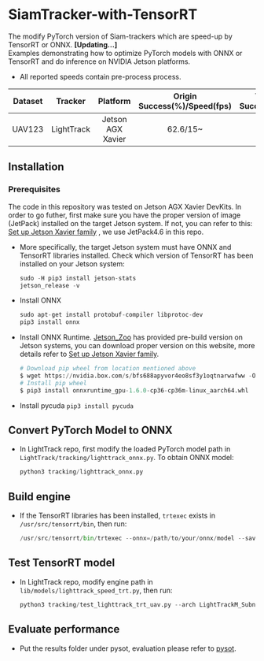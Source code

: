 # SiamTracker-with-TensorRT
The modify PyTorch version of Siam-trackers which are speed-up by TensorRT or ONNX. **[Updating...]**
</br> Examples demonstrating how to optimize PyTorch models with ONNX or TensorRT and do inference on NVIDIA Jetson platforms. 
   + All reported speeds contain pre-process process.

| Dataset | Tracker | Platform | Origin Success(%)/Speed(fps) | TensorRT-FP32 Success(%)/Speed(fps) | TensorRT-FP16 Success(%)/Speed(fps) | ONNX Success(%)/Speed(fps) |
| :------: | :------: | :------: | :------: | :------: | :------: | :------: |
| UAV123 | LightTrack | Jetson AGX Xavier | 62.6/15~ | 61.7/38~ | 61.3/42~ | 61.6/36~ |

## Installation
### Prerequisites
The code in this repository was tested on Jetson AGX Xavier DevKits. In order to go futher, 
first make sure you have the proper version of image (JetPack) installed on the target Jetson system. 
If not, you can refer to this: [Set up Jetson Xavier family](https://blog.csdn.net/xiao_zhang99/article/details/121704925?spm=1001.2014.3001.5501) , we use JetPack4.6 in this repo. 
  + More specifically, the target Jetson system must have ONNX and TensorRT libraries installed.
Check which version of TensorRT has been installed on your Jetson system:
    ```python
    sudo -H pip3 install jetson-stats
    jetson_release -v
    ```
  + Install ONNX
    ```python
    sudo apt-get install protobuf-compiler libprotoc-dev
    pip3 install onnx
    ```
  + Install ONNX Runtime. [Jetson_Zoo](https://elinux.org/Jetson_Zoo#ONNX_Runtime) has provided pre-build version on Jetson systems, you can download proper version on this website, more details refer to [Set up Jetson Xavier family](https://blog.csdn.net/xiao_zhang99/article/details/121704925?spm=1001.2014.3001.5501).
    ```python
    # Download pip wheel from location mentioned above
    $ wget https://nvidia.box.com/s/bfs688apyvor4eo8sf3y1oqtnarwafww -O onnxruntime_gpu-1.6.0-cp36-cp36m-linux_aarch64.whl
    # Install pip wheel
    $ pip3 install onnxruntime_gpu-1.6.0-cp36-cp36m-linux_aarch64.whl
    ```
  + Install pycuda
    `pip3 install pycuda`
## Convert PyTorch Model to ONNX
  + In LightTrack repo, first modify the loaded PyTorch model path in `LightTrack/tracking/lighttrack_onnx.py`. To obtain ONNX model:
    ```python
    python3 tracking/lighttrack_onnx.py
    ```
## Build engine
  + If the TensorRT libraries has been installed, `trtexec` exists in `/usr/src/tensorrt/bin`, then run:
    ```python
    /usr/src/tensorrt/bin/trtexec --onnx=/path/to/your/onnx/model --saveEngine=LightTrack.trt --fp16
    ```
## Test TensorRT model
  + In LightTrack repo, modify engine path in `lib/models/lighttrack_speed_trt.py`, then run:
    ```python
    python3 tracking/test_lighttrack_trt_uav.py --arch LightTrackM_Subnet --dataset UAV123 --stride 16 --even 0 --path_name back_04502514044521042540+cls_211000022+reg_100000111_ops_32
    ```
## Evaluate performance
 + Put the results folder under pysot, evaluation please refer to [pysot](https://github.com/STVIR/pysot).
